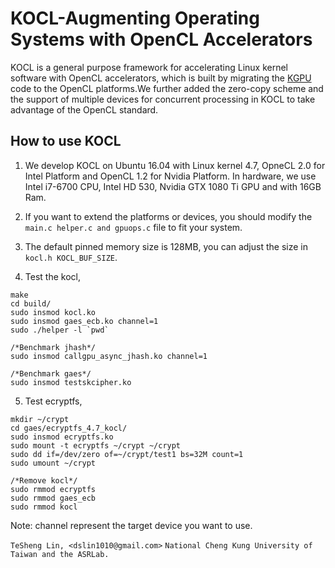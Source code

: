 # KOCL-Augmenting Operating Systems with OpenCL Accelerators

KOCL is a general purpose framework for accelerating Linux kernel software with OpenCL accelerators,
which is built by migrating the [KGPU](https://github.com/wbsun/kgpu) code to the OpenCL platforms.We further added the zero-copy 
scheme and the support of multiple devices for concurrent processing in KOCL to take advantage of the OpenCL standard. 


## How to use KOCL
1. We develop KOCL on Ubuntu 16.04 with Linux kernel 4.7, OpneCL 2.0 for Intel Platform and OpenCL 1.2 for Nvidia Platform.
In hardware, we use Intel i7-6700 CPU, Intel HD 530, Nvidia GTX 1080 Ti GPU and with 16GB Ram.

2. If you want to extend the platforms or devices, you should modify the `main.c helper.c and gpuops.c` file to fit your
system.

3. The default pinned memory size is 128MB, you can adjust the size in `kocl.h KOCL_BUF_SIZE`.

4. Test the kocl,
```
make
cd build/
sudo insmod kocl.ko
sudo insmod gaes_ecb.ko channel=1 
sudo ./helper -l `pwd`

/*Benchmark jhash*/
sudo insmod callgpu_async_jhash.ko channel=1

/*Benchmark gaes*/
sudo insmod testskcipher.ko
```
5. Test ecryptfs,
```
mkdir ~/crypt
cd gaes/ecryptfs_4.7_kocl/
sudo insmod ecryptfs.ko
sudo mount -t ecryptfs ~/crypt ~/crypt
sudo dd if=/dev/zero of=~/crypt/test1 bs=32M count=1
sudo umount ~/crypt

/*Remove kocl*/
sudo rmmod ecryptfs
sudo rmmod gaes_ecb
sudo rmmod kocl
```
Note: channel represent the target device you want to use. 


`TeSheng Lin, <dslin1010@gmail.com>`
`National Cheng Kung University of Taiwan and the ASRLab.` 


 

